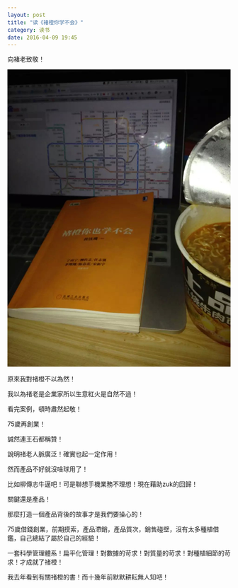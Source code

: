 ```yaml
---
layout: post
title: "读《褚橙你学不会》"
category: 读书
date: 2016-04-09 19:45
---
```


向褚老致敬！

![图片](/images/chucheng/chucheng01.jpg)   

原來我對禇橙不以為然！

我以為禇老是企業家所以生意紅火是自然不過！

看完案例，頓時肅然起敬！

75歲再創業！

誠然連王石都稱贊！

說明禇老人脈廣泛！確實也起一定作用！

然而產品不好就沒啥球用了！

比如柳傳志牛逼吧！可是聯想手機業務不理想！現在藉助zuk的回歸！

關鍵還是產品！

那麼打造一個產品背後的故事才是我們要操心的！

75歲借錢創業，前期摸索，產品滯銷，產品質次，銷售碰壁，沒有太多種植借鑑，自己總結了屬於自己的經驗！

一套科學管理體系！扁平化管理！對數據的苛求！對質量的苛求！對種植細節的苛求！才成就了禇橙！

我去年看到有關禇橙的書！而十幾年前默默耕耘無人知吧！











